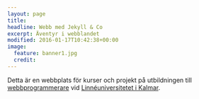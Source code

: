 ```yaml
---
layout: page
title:
headline: Webb med Jekyll & Co
excerpt: Äventyr i webblandet
modified: 2016-01-17T10:42:38+00:00
image:
  feature: banner1.jpg
  credit:
---
```


Detta är en webbplats för kurser och projekt på utbildningen till [webbprogrammerare](http://webbprogrammerare.se) vid [Linnéuniversitetet i Kalmar](http://lnu.se).
